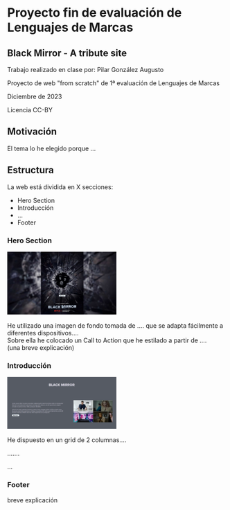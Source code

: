<h1>Proyecto fin de evaluación de Lenguajes de Marcas</h1>
<h2>Black Mirror - A tribute site</h2>

<p>Trabajo realizado en clase por: Pilar González Augusto</p>
<p>Proyecto de web "from scratch" de 1ª evaluación de Lenguajes de Marcas</p>
<p>Diciembre de 2023 </p>
<p>Licencia CC-BY</p>

<h2>Motivación</h2>
<p>El tema lo he elegido porque ...</p>

<h2>Estructura</h2>
<p>La web está dividida en  X secciones:</p>
<ul>
  <li>Hero Section</li>  
  <li>Introducción</li>
  <li>...</li>
  <li>Footer</li>
</ul>

<h3>Hero Section</h3>
<img src="./bm-readme/hero.png" alt="imagen de hero section" style="width:50%">
<p>He utilizado una imagen de fondo tomada de .... que se adapta fácilmente a diferentes dispositivos....<br>
Sobre ella he colocado un Call to Action que he estilado a partir de ....<br>
(una breve explicación)</p>

<h3>Introducción</h3>
<img src="./bm-readme/intro.png" alt="imagen de hero section" style="width:50%">
<p>He dispuesto en un grid de 2 columnas....</p>

.......



<p>...</p>

<h3>Footer</h3>
<p>breve explicación </p>

